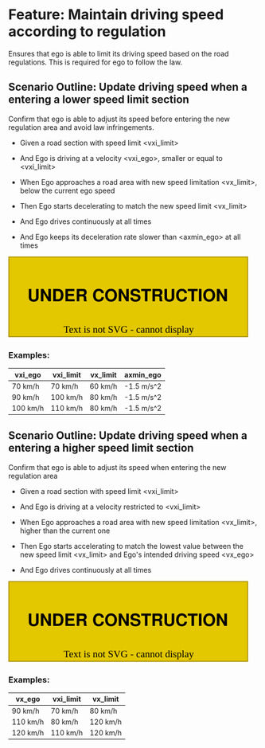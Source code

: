 # Feature: Maintain driving speed according to regulation

Ensures that ego is able to limit its driving speed based on the road regulations. This is required for ego to follow the law.

## Scenario Outline: Update driving speed when a entering a lower speed limit section

Confirm that ego is able to adjust its speed before entering the new regulation area and avoid law infringements.

* Given a road section with speed limit <vxi_limit>
* And Ego is driving at a velocity <vxi_ego>, smaller or equal to <vxi_limit>

* When Ego approaches a road area with new speed limitation <vx_limit>, below the current ego speed
* Then Ego starts decelerating to match the new speed limit <vx_limit>
* And Ego drives continuously at all times
* And Ego keeps its deceleration rate slower than <axmin_ego> at all times

![Overview](./images/UC-PLN-001-0001.drawio.svg)

### Examples:

  | vxi_ego  | vxi_limit | vx_limit | axmin_ego  |
  | -------- | --------- | -------- | ---------- |
  | 70 km/h  | 70 km/h   | 60 km/h  | -1.5 m/s^2 |
  | 90 km/h  | 100 km/h  | 80 km/h  | -1.5 m/s^2 |
  | 100 km/h | 110 km/h  | 80 km/h  | -1.5 m/s^2 |


## Scenario Outline: Update driving speed when a entering a higher speed limit section

Confirm that ego is able to adjust its speed when entering the new regulation area

* Given a road section with speed limit <vxi_limit>
* And Ego is driving at a velocity restricted to <vxi_limit>

* When Ego approaches a road area with new speed limitation <vx_limit>, higher than the current one
* Then Ego starts accelerating to match the lowest value between the new speed limit <vx_limit> and Ego's intended driving speed <vx_ego>
* And Ego drives continuously at all times

![Overview](./images/UC-PLN-001-0001.drawio.svg)

### Examples:

  | vx_ego   | vxi_limit | vx_limit |
  | -------- | --------- | -------- |
  | 90 km/h  | 70 km/h   | 80 km/h  |
  | 110 km/h | 80 km/h   | 120 km/h |
  | 120 km/h | 110 km/h  | 120 km/h |